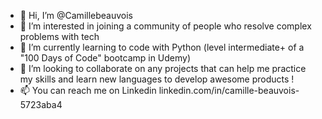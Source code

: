 - 👋 Hi, I’m @Camillebeauvois
- 👀 I’m interested in joining a community of people who resolve complex problems with tech 
- 🌱 I’m currently learning to code with Python (level intermediate+ of a "100 Days of Code" bootcamp in Udemy)
- 💞️ I’m looking to collaborate on any projects that can help me practice my skills and learn new languages to develop awesome products !
- 📫 You can reach me on Linkedin linkedin.com/in/camille-beauvois-5723aba4

<!---
Camillebeauvois/Camillebeauvois is a ✨ special ✨ repository because its `README.md` (this file) appears on your GitHub profile.
You can click the Preview link to take a look at your changes.
--->
